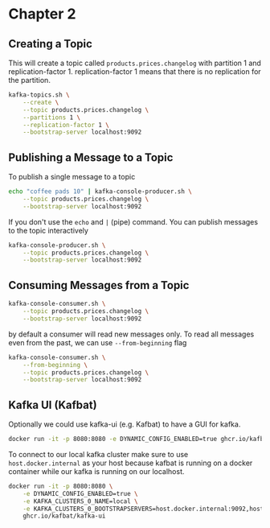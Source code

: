 # Chapter 2

## Creating a Topic

This will create a topic called `products.prices.changelog` with partition 1 and replication-factor 1. replication-factor 1 means that there is no replication for the partition.

```sh
kafka-topics.sh \
    --create \
    --topic products.prices.changelog \
    --partitions 1 \
    --replication-factor 1 \
    --bootstrap-server localhost:9092
```

## Publishing a Message to a Topic

To publish a single message to a topic

```sh
echo "coffee pads 10" | kafka-console-producer.sh \
    --topic products.prices.changelog \
    --bootstrap-server localhost:9092
```

If you don't use the `echo` and `|` (pipe) command. You can publish messages to the topic interactively

```sh
kafka-console-producer.sh \
    --topic products.prices.changelog \
    --bootstrap-server localhost:9092
```

## Consuming Messages from a Topic

```sh
kafka-console-consumer.sh \
    --topic products.prices.changelog \
    --bootstrap-server localhost:9092
```

by default a consumer will read new messages only. To read all messages even from the past, we can use `--from-beginning` flag

```sh
kafka-console-consumer.sh \
    --from-beginning \
    --topic products.prices.changelog \
    --bootstrap-server localhost:9092
```

## Kafka UI (Kafbat)

Optionally we could use kafka-ui (e.g. Kafbat) to have a GUI for kafka.

```sh
docker run -it -p 8080:8080 -e DYNAMIC_CONFIG_ENABLED=true ghcr.io/kafbat/kafka-ui
```

To connect to our local kafka cluster make sure to use `host.docker.internal` as your host because kafbat is running on a docker container while our kafka is running on our localhost.

``` sh
docker run -it -p 8080:8080 \
    -e DYNAMIC_CONFIG_ENABLED=true \
    -e KAFKA_CLUSTERS_0_NAME=local \
    -e KAFKA_CLUSTERS_0_BOOTSTRAPSERVERS=host.docker.internal:9092,host.docker.internal:9093,host.docker.internal:9094 \
    ghcr.io/kafbat/kafka-ui
```